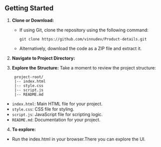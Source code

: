 ## Getting Started
1. **Clone or Download:**
   - If using Git, clone the repository using the following command:
     ```
     git clone https://github.com/vinnudev/Product-details.git
     ```
   - Alternatively, download the code as a ZIP file and extract it.

2. **Navigate to Project Directory:**

3. **Explore the Structure:**
Take a moment to review the project structure:

        project-root/
        |-- index.html
        |-- style.css
        |-- script.js
        |-- README.md
- `index.html`: Main HTML file for your project.
- `style.css`: CSS file for styling.
- `script.js`: JavaScript file for scripting logic.
- `README.md`: Documentation for your project.
4. **To explore:**
- Run the index.html in your browser.There you can explore the UI.
